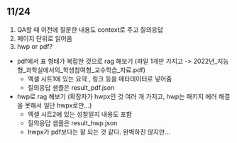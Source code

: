 ## 11/24
1. QA할 때 이전에 질문한 내용도 context로 주고 질의응답
2. 페이지 단위로 읽어옴
3. hwp or pdf?
- pdf에서 표 형태가 복잡한 것으로 rag 해보기 (파일 1개만 가지고 -> 2022년_지능형_과학실에서의_학생참여형_교수학습_자료.pdf)
    - 엑셀 시트1에 있는 요약 , 링크 등을 메타데이터로 넣어줌
    - 질의응답 샘플은 result_pdf.json
- hwp로 rag 해보기 (확장자가 hwpx인 것 여러 개 가지고, hwp는 패키지 에러 해결을 못해서 일단 hwpx로만...) 
    - 엑셀 시트2에 있는 성찰일지 내용도 포함
    - 질의응답 샘플은 result_hwp.json
    - hwpx가 pdf보다는 잘 되는 것 같다. 완벽하진 않지만...